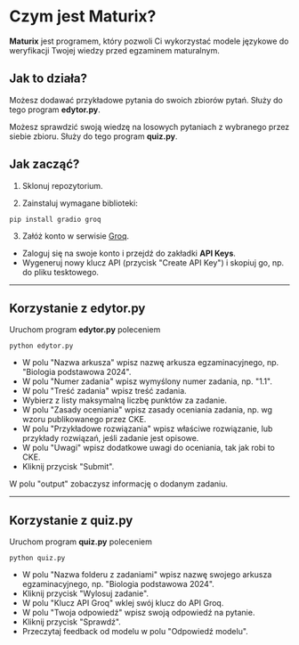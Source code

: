 # Czym jest Maturix?

**Maturix** jest programem, który pozwoli Ci wykorzystać modele językowe do weryfikacji Twojej wiedzy przed egzaminem maturalnym.

## Jak to działa?

Możesz dodawać przykładowe pytania do swoich zbiorów pytań. Służy do tego program **edytor.py**.

Możesz sprawdzić swoją wiedzę na losowych pytaniach z wybranego przez siebie zbioru. Służy do tego program **quiz.py**.

## Jak zacząć?

1. Sklonuj repozytorium.

2. Zainstaluj wymagane biblioteki:
```
pip install gradio groq
```

3. Załóż konto w serwisie [Groq](https://console.groq.com/login).

- Zaloguj się na swoje konto i przejdź do zakładki **API Keys**.
- Wygeneruj nowy klucz API (przycisk "Create API Key") i skopiuj go, np. do pliku tesktowego.

---

## Korzystanie z **edytor.py**

Uruchom program **edytor.py** poleceniem 
```
python edytor.py
```

- W polu "Nazwa arkusza" wpisz nazwę arkusza egzaminacyjnego, np. "Biologia podstawowa 2024".
- W polu "Numer zadania" wpisz wymyślony numer zadania, np. "1.1".
- W polu "Treść zadania" wpisz treść zadania.
- Wybierz z listy maksymalną liczbę punktów za zadanie.
- W polu "Zasady oceniania" wpisz zasady oceniania zadania, np. wg wzoru publikowanego przez CKE.
- W polu "Przykładowe rozwiązania" wpisz właściwe rozwiązanie, lub przykłady rozwiązań, jeśli zadanie jest opisowe.
- W polu "Uwagi" wpisz dodatkowe uwagi do oceniania, tak jak robi to CKE.
- Kliknij przycisk "Submit".

W polu "output" zobaczysz informację o dodanym zadaniu.

---

## Korzystanie z **quiz.py**

Uruchom program **quiz.py** poleceniem 
```
python quiz.py
```

- W polu "Nazwa folderu z zadaniami" wpisz nazwę swojego arkusza egzaminacyjnego, np. "Biologia podstawowa 2024".
- Kliknij przycisk "Wylosuj zadanie".
- W polu "Klucz API Groq" wklej swój klucz do API Groq.
- W polu "Twoja odpowiedź" wpisz swoją odpowiedź na pytanie.
- Kliknij przycisk "Sprawdź".
- Przeczytaj feedback od modelu w polu "Odpowiedź modelu".
